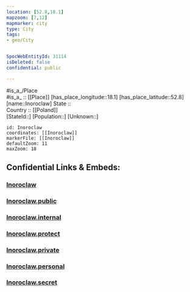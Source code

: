 ```yaml
---
location: [52.8,18.1] 
mapzoom: [7,12] 
mapmarker: city 
type: City
tags:
- geo/City


SpocWebEntityId: 31114
isDeleted: false
confidential: public

---
```

#is_a_/Place  
#is_a_ :: [[Place]] 
[has_place_longitude::18.1] 
[has_place_latitude::52.8] 
[name::Inoroclaw] 
State ::  
Country :: [[Poland]]  
[StateId::] 
[Population::] 
[Unknown::] 


```leaflet
id: Inoroclaw
coordinates: [[Inoroclaw]] 
markerFile: [[Inoroclaw]] 
defaultZoom: 11 
maxZoom: 18
```


## Confidential Links & Embeds: 

### [Inoroclaw](/_Standards/Earth/Continent/Europe/Europe~East/Poland/Provinces~Poland/Kuyavian-Pomeranian/City/Inoroclaw.md) 

### [Inoroclaw.public](/_public/Earth/Continent/Europe/Europe~East/Poland/Provinces~Poland/Kuyavian-Pomeranian/City/Inoroclaw.public.md) 

### [Inoroclaw.internal](/_internal/Earth/Continent/Europe/Europe~East/Poland/Provinces~Poland/Kuyavian-Pomeranian/City/Inoroclaw.internal.md) 

### [Inoroclaw.protect](/_protect/Earth/Continent/Europe/Europe~East/Poland/Provinces~Poland/Kuyavian-Pomeranian/City/Inoroclaw.protect.md) 

### [Inoroclaw.private](/_private/Earth/Continent/Europe/Europe~East/Poland/Provinces~Poland/Kuyavian-Pomeranian/City/Inoroclaw.private.md) 

### [Inoroclaw.personal](/_personal/Earth/Continent/Europe/Europe~East/Poland/Provinces~Poland/Kuyavian-Pomeranian/City/Inoroclaw.personal.md) 

### [Inoroclaw.secret](/_secret/Earth/Continent/Europe/Europe~East/Poland/Provinces~Poland/Kuyavian-Pomeranian/City/Inoroclaw.secret.md)

